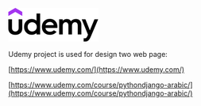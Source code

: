 ![Udemy Logo](./client/src/assets/svg/logo-udemy.svg)

Udemy project is used for design two web page:

[https://www.udemy.com/](https://www.udemy.com/)

[https://www.udemy.com/course/pythondjango-arabic/](https://www.udemy.com/course/pythondjango-arabic/)

